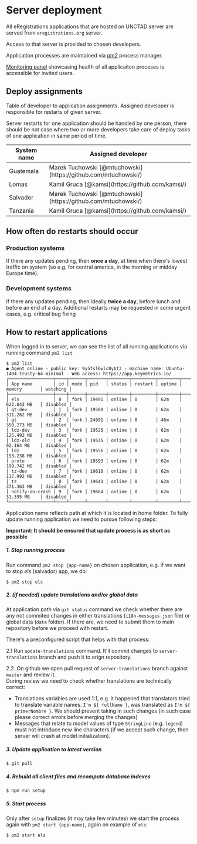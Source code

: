 # Server deployment

All eRegistrations applications that are hosted on UNCTAD server are served from `eregistrations.org` server.

Access to that server is provided to chosen developers.

Application processes are maintained via [pm2](http://pm2.keymetrics.io/) process manager.

[Monitoring panel](https://app.keymetrics.io/#/bucket/579218e1b913defd31e25c1d/dashboard) showcasing health of all applicaiton proceses is accessible for invited users.

## Deploy assignments

Table of developer to application assignments. Assigned developer is responsible for restarts of given server.

Server restarts for one application should be handled by one person, there should be not case where two or more developers take care of deploy tasks of one application in same period of time.

<table>
<thead><tr><th>System name</th><th>Assigned developer</th></tr></thead>
<tbody>
<tr><td>Guatemala</td><td>Marek Tuchowski [@mtuchowski](https://github.com/mtuchowski/)</td></tr>
<tr><td>Lomas</td><td>Kamil Gruca [@kamsi](https://github.com/kamsi/)</td></tr>
<tr><td>Salvador</td><td>Marek Tuchowski [@mtuchowski](https://github.com/mtuchowski/)</td></tr>
<tr><td>Tanzania</td><td>Kamil Gruca [@kamsi](https://github.com/kamsi/)</td></tr>
</tbody>
</table>

## How often do restarts should occur

### Production systems

If there any updates pending, then __once a day__, at time when there's lowest traffic on system (so e.g. for central america, in the morning or midday Europe time).

### Development systems

If there any updates pending, then ideally __twice a day__, before lunch and before an end of a day.
Additional restarts may be requested in some urgent cases, e.g. critical bug fixing

## How to restart applications

When logged in to server, we can see the list of all running applications via running command `pm2 list`

```
$ pm2 list
● Agent online - public key: 9y5fsl6wlc8ybt3 - machine name: Ubuntu-1404-trusty-64-minimal - Web access: https://app.keymetrics.io/
┌─────────────────┬────┬──────┬───────┬────────┬─────────┬────────┬──────────────┬──────────┐
│ App name        │ id │ mode │ pid   │ status │ restart │ uptime │ memory       │ watching │
├─────────────────┼────┼──────┼───────┼────────┼─────────┼────────┼──────────────┼──────────┤
│ els             │ 0  │ fork │ 19491 │ online │ 0       │ 62m    │ 622.043 MB   │ disabled │
│ gt-dev          │ 1  │ fork │ 19500 │ online │ 0       │ 62m    │ 311.262 MB   │ disabled │
│ gt              │ 2  │ fork │ 24991 │ online │ 0       │ 46m    │ 350.273 MB   │ disabled │
│ ldz-dev         │ 3  │ fork │ 19526 │ online │ 0       │ 62m    │ 125.492 MB   │ disabled │
│ ldz-old         │ 4  │ fork │ 19535 │ online │ 0       │ 62m    │ 92.164 MB    │ disabled │
│ ldz             │ 5  │ fork │ 19556 │ online │ 0       │ 62m    │ 193.238 MB   │ disabled │
│ proto           │ 6  │ fork │ 19593 │ online │ 0       │ 62m    │ 199.742 MB   │ disabled │
│ tz-dev          │ 7  │ fork │ 19610 │ online │ 0       │ 62m    │ 117.992 MB   │ disabled │
│ tz              │ 8  │ fork │ 19643 │ online │ 0       │ 62m    │ 371.363 MB   │ disabled │
│ notify-on-crash │ 9  │ fork │ 19664 │ online │ 0       │ 62m    │ 31.395 MB    │ disabled │
└─────────────────┴────┴──────┴───────┴────────┴─────────┴────────┴──────────────┴──────────┘
```

Application name reflects path at which it is located in home folder. To fully update running application we need to pursue following steps:

__Important: It should be ensured that update process is as short as possible__

##### 1. Stop running process

Run command `pm2 stop {app-name}` on chosen application, e.g. if we want to stop _els_ (salvador) app, we do:

    $ pm2 stop els

##### 2. (if needed) update translations and/or global data

At application path via `git status` command we check whether there are any not commited changes in either translations (`i18n-messages.json` file) or global data (`data` folder). If there are, we need to submit them to main repository before we proceed with restart.  

There's a preconfigured script that helps with that process:

2.1 Run `update-translations` command. It'll commit changes to `server-translations` branch and push it to orign repository.  

2.2. On github we open pull request of `server-translations` branch against `master` and review it.  
During review we need to check whether translations are technically correct:
- Translations variables are used 1:1, e.g. it happened that translators tried to translate variable names. `I'm ${ fullName }`, was translated as `I'm ${ primerNombre }`. We should prevent taking in such changes (in such case please correct errors before merging the changes)
- Messages that relate to model values of type `StringLine` (e.g. `legend`) must not introduce new line characters (if we accept such change, then server will crash at model initialization).

##### 3. Update application to latest version

    $ git pull

##### 4. Rebuild all client files and recompute database indexes

    $ npm run setup

##### 5. Start process

Only after `setup` finalizes (it may take few minutes) we start the process again with `pm2 start {app-name}`, again on example of `els`:

    $ pm2 start els
